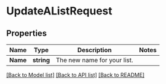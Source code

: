 # UpdateAListRequest

## Properties

Name | Type | Description | Notes
------------ | ------------- | ------------- | -------------
**Name** | **string** | The new name for your list.  |

[[Back to Model list]](../README.md#documentation-for-models) [[Back to API list]](../README.md#documentation-for-api-endpoints) [[Back to README]](../README.md)


